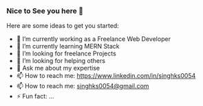 ### Nice to See you here 👋

Here are some ideas to get you started:

- 🔭 I’m currently working as a Freelance Web Developer
- 🌱 I’m currently learning MERN Stack
- 👯 I’m looking for freelance Projects
- 🤔 I’m looking for helping others
- 💬 Ask me about my expertise
- 📫 How to reach me: https://www.linkedin.com/in/singhks0054
- 📫 How to reach me: singhks0054@gmail.com
- ⚡ Fun fact: ...
